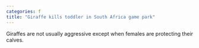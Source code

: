 ```yaml
---
categories: f
title: "Giraffe kills toddler in South Africa game park"
---
```

Giraffes are not usually aggressive except when females are protecting their calves.